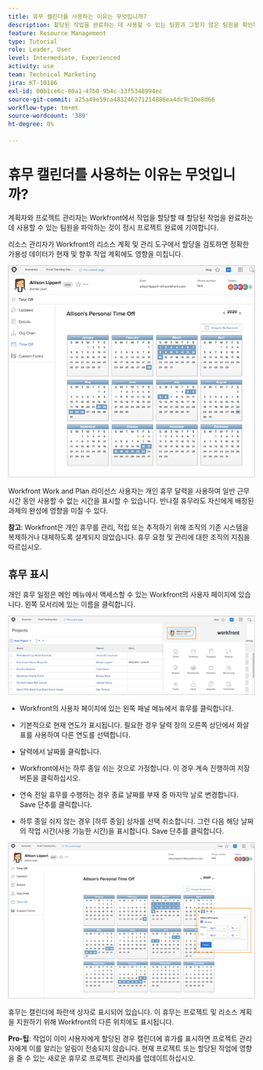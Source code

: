 ```yaml
---
title: 휴무 캘린더를 사용하는 이유는 무엇입니까?
description: 할당된 작업을 완료하는 데 사용할 수 있는 팀원과 그렇지 않은 팀원을 확인하는 방법을 살펴봅니다.
feature: Resource Management
type: Tutorial
role: Leader, User
level: Intermediate, Experienced
activity: use
team: Technical Marketing
jira: KT-10186
exl-id: 00b1ce6c-80a1-47b0-9b4c-33f5348994ec
source-git-commit: a25a49e59ca483246271214886ea4dc9c10e8d66
workflow-type: tm+mt
source-wordcount: '389'
ht-degree: 0%

---
```


# 휴무 캘린더를 사용하는 이유는 무엇입니까?

계획자와 프로젝트 관리자는 Workfront에서 작업을 할당할 때 할당된 작업을 완료하는 데 사용할 수 있는 팀원을 파악하는 것이 정시 프로젝트 완료에 기여합니다.

리소스 관리자가 Workfront의 리소스 계획 및 관리 도구에서 할당을 검토하면 정확한 가용성 데이터가 현재 및 향후 작업 계획에도 영향을 미칩니다.

![pto 캘린더](assets/pto_01.png)

Workfront Work and Plan 라이선스 사용자는 개인 휴무 달력을 사용하여 일반 근무 시간 동안 사용할 수 없는 시간을 표시할 수 있습니다. 반나절 휴무라도 자신에게 배정된 과제의 완성에 영향을 미칠 수 있다.

**참고**: Workfront은 개인 휴무를 관리, 적립 또는 추적하기 위해 조직의 기존 시스템을 복제하거나 대체하도록 설계되지 않았습니다. 휴무 요청 및 관리에 대한 조직의 지침을 따르십시오.


## 휴무 표시

개인 휴무 일정은 메인 메뉴에서 액세스할 수 있는 Workfront의 사용자 페이지에 있습니다. 왼쪽 모서리에 있는 이름을 클릭합니다.

![메인 메뉴의 사용자 이름](assets/pto_02.png)

* Workfront의 사용자 페이지에 있는 왼쪽 패널 메뉴에서 휴무를 클릭합니다.

* 기본적으로 현재 연도가 표시됩니다. 필요한 경우 달력 창의 오른쪽 상단에서 화살표를 사용하여 다른 연도를 선택합니다.

* 달력에서 날짜를 클릭합니다.

* Workfront에서는 하루 종일 쉬는 것으로 가정합니다. 이 경우 계속 진행하여 저장 버튼을 클릭하십시오.

* 연속 전일 휴무를 수행하는 경우 종료 날짜를 부재 중 마지막 날로 변경합니다. Save 단추를 클릭합니다.

* 하루 종일 쉬지 않는 경우 [하루 종일] 상자를 선택 취소합니다. 그런 다음 해당 날짜의 작업 시간(사용 가능한 시간)을 표시합니다. Save 단추를 클릭합니다.

![개인 캘린더에서 휴무 표시](assets/pto_03.png)

휴무는 캘린더에 파란색 상자로 표시되어 있습니다. 이 휴무는 프로젝트 및 리소스 계획을 지원하기 위해 Workfront의 다른 위치에도 표시됩니다.

**Pro-팁**: 작업이 이미 사용자에게 할당된 경우 캘린더에 휴가를 표시하면 프로젝트 관리자에게 이를 알리는 알림이 전송되지 않습니다. 현재 프로젝트 또는 할당된 작업에 영향을 줄 수 있는 새로운 휴무로 프로젝트 관리자를 업데이트하십시오.
